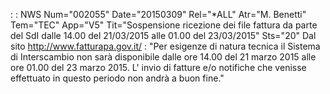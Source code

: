  :  : NWS Num="002055" Date="20150309" Rel="*ALL" Atr="M. Benetti" Tem="TEC" App="V5" Tit="Sospensione ricezione dei file fattura da parte   del SdI dalle 14.00 del 21/03/2015 alle 01.00 del 23/03/2015" Sts="20"
Dal sito http://www.fatturapa.gov.it/ :
"Per esigenze di natura tecnica il Sistema di Interscambio non sarà disponibile dalle ore 14.00 del 21 marzo 2015 alle ore 01.00 del 23 marzo 2015.
L' invio di fatture e/o notifiche che venisse effettuato in questo periodo non andrà a buon fine."
